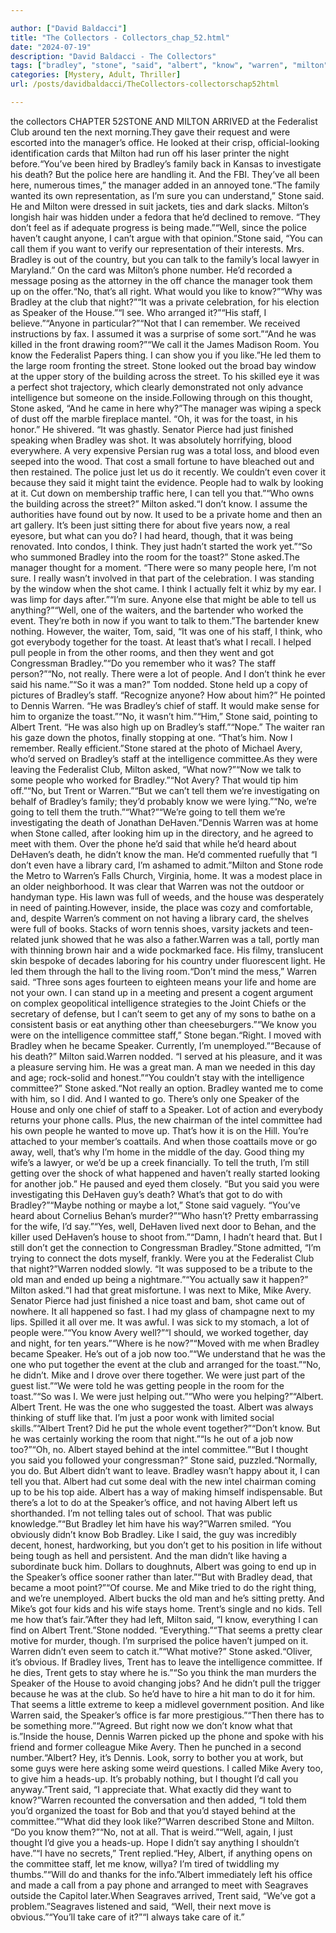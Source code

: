 ```yaml
---

author: ["David Baldacci"]
title: "The Collectors - Collectors_chap_52.html"
date: "2024-07-19"
description: "David Baldacci - The Collectors"
tags: ["bradley", "stone", "said", "albert", "know", "warren", "milton", "man", "trent", "speaker", "staff", "people", "tell", "well", "room", "one", "mike", "club", "like", "intelligence", "toast", "home", "avery", "next", "manager"]
categories: [Mystery, Adult, Thriller]
url: /posts/davidbaldacci/TheCollectors-collectorschap52html

---
```


the collectors
CHAPTER 52STONE AND MILTON ARRIVED at the Federalist Club around ten the next morning.They gave their request and were escorted into the manager’s office. He looked at their crisp, official-looking identification cards that Milton had run off his laser printer the night before.“You’ve been hired by Bradley’s family back in Kansas to investigate his death? But the police here are handling it. And the FBI. They’ve all been here, numerous times,” the manager added in an annoyed tone.“The family wanted its own representation, as I’m sure you can understand,” Stone said. He and Milton were dressed in suit jackets, ties and dark slacks. Milton’s longish hair was hidden under a fedora that he’d declined to remove. “They don’t feel as if adequate progress is being made.”“Well, since the police haven’t caught anyone, I can’t argue with that opinion.”Stone said, “You can call them if you want to verify our representation of their interests. Mrs. Bradley is out of the country, but you can talk to the family’s local lawyer in Maryland.” On the card was Milton’s phone number. He’d recorded a message posing as the attorney in the off chance the manager took them up on the offer.“No, that’s all right. What would you like to know?”“Why was Bradley at the club that night?”“It was a private celebration, for his election as Speaker of the House.”“I see. Who arranged it?”“His staff, I believe.”“Anyone in particular?”“Not that I can remember. We received instructions by fax. I assumed it was a surprise of some sort.”“And he was killed in the front drawing room?”“We call it the James Madison Room. You know the Federalist Papers thing. I can show you if you like.”He led them to the large room fronting the street. Stone looked out the broad bay window at the upper story of the building across the street. To his skilled eye it was a perfect shot trajectory, which clearly demonstrated not only advance intelligence but someone on the inside.Following through on this thought, Stone asked, “And he came in here why?”The manager was wiping a speck of dust off the marble fireplace mantel. “Oh, it was for the toast, in his honor.” He shivered. “It was ghastly. Senator Pierce had just finished speaking when Bradley was shot. It was absolutely horrifying, blood everywhere. A very expensive Persian rug was a total loss, and blood even seeped into the wood. That cost a small fortune to have bleached out and then restained. The police just let us do it recently. We couldn’t even cover it because they said it might taint the evidence. People had to walk by looking at it. Cut down on membership traffic here, I can tell you that.”“Who owns the building across the street?” Milton asked.“I don’t know. I assume the authorities have found out by now. It used to be a private home and then an art gallery. It’s been just sitting there for about five years now, a real eyesore, but what can you do? I had heard, though, that it was being renovated. Into condos, I think. They just hadn’t started the work yet.”“So who summoned Bradley into the room for the toast?” Stone asked.The manager thought for a moment. “There were so many people here, I’m not sure. I really wasn’t involved in that part of the celebration. I was standing by the window when the shot came. I think I actually felt it whiz by my ear. I was limp for days after.”“I’m sure. Anyone else that might be able to tell us anything?”“Well, one of the waiters, and the bartender who worked the event. They’re both in now if you want to talk to them.”The bartender knew nothing. However, the waiter, Tom, said, “It was one of his staff, I think, who got everybody together for the toast. At least that’s what I recall. I helped pull people in from the other rooms, and then they went and got Congressman Bradley.”“Do you remember who it was? The staff person?”“No, not really. There were a lot of people. And I don’t think he ever said his name.”“So it was a man?” Tom nodded. Stone held up a copy of pictures of Bradley’s staff. “Recognize anyone? How about him?” He pointed to Dennis Warren. “He was Bradley’s chief of staff. It would make sense for him to organize the toast.”“No, it wasn’t him.”“Him,” Stone said, pointing to Albert Trent. “He was also high up on Bradley’s staff.”“Nope.” The waiter ran his gaze down the photos, finally stopping at one. “That’s him. Now I remember. Really efficient.”Stone stared at the photo of Michael Avery, who’d served on Bradley’s staff at the intelligence committee.As they were leaving the Federalist Club, Milton asked, “What now?”“Now we talk to some people who worked for Bradley.”“Not Avery? That would tip him off.”“No, but Trent or Warren.”“But we can’t tell them we’re investigating on behalf of Bradley’s family; they’d probably know we were lying.”“No, we’re going to tell them the truth.”“What?”“We’re going to tell them we’re investigating the death of Jonathan DeHaven.”Dennis Warren was at home when Stone called, after looking him up in the directory, and he agreed to meet with them. Over the phone he’d said that while he’d heard about DeHaven’s death, he didn’t know the man. He’d commented ruefully that “I don’t even have a library card, I’m ashamed to admit.”Milton and Stone rode the Metro to Warren’s Falls Church, Virginia, home. It was a modest place in an older neighborhood. It was clear that Warren was not the outdoor or handyman type. His lawn was full of weeds, and the house was desperately in need of painting.However, inside, the place was cozy and comfortable, and, despite Warren’s comment on not having a library card, the shelves were full of books. Stacks of worn tennis shoes, varsity jackets and teen-related junk showed that he was also a father.Warren was a tall, portly man with thinning brown hair and a wide pockmarked face. His filmy, translucent skin bespoke of decades laboring for his country under fluorescent light. He led them through the hall to the living room.“Don’t mind the mess,” Warren said. “Three sons ages fourteen to eighteen means your life and home are not your own. I can stand up in a meeting and present a cogent argument on complex geopolitical intelligence strategies to the Joint Chiefs or the secretary of defense, but I can’t seem to get any of my sons to bathe on a consistent basis or eat anything other than cheeseburgers.”“We know you were on the intelligence committee staff,” Stone began.“Right. I moved with Bradley when he became Speaker. Currently, I’m unemployed.”“Because of his death?” Milton said.Warren nodded. “I served at his pleasure, and it was a pleasure serving him. He was a great man. A man we needed in this day and age; rock-solid and honest.”“You couldn’t stay with the intelligence committee?” Stone asked.“Not really an option. Bradley wanted me to come with him, so I did. And I wanted to go. There’s only one Speaker of the House and only one chief of staff to a Speaker. Lot of action and everybody returns your phone calls. Plus, the new chairman of the intel committee had his own people he wanted to move up. That’s how it is on the Hill. You’re attached to your member’s coattails. And when those coattails move or go away, well, that’s why I’m home in the middle of the day. Good thing my wife’s a lawyer, or we’d be up a creek financially. To tell the truth, I’m still getting over the shock of what happened and haven’t really started looking for another job.” He paused and eyed them closely. “But you said you were investigating this DeHaven guy’s death? What’s that got to do with Bradley?”“Maybe nothing or maybe a lot,” Stone said vaguely. “You’ve heard about Cornelius Behan’s murder?”“Who hasn’t? Pretty embarrassing for the wife, I’d say.”“Yes, well, DeHaven lived next door to Behan, and the killer used DeHaven’s house to shoot from.”“Damn, I hadn’t heard that. But I still don’t get the connection to Congressman Bradley.”Stone admitted, “I’m trying to connect the dots myself, frankly. Were you at the Federalist Club that night?”Warren nodded slowly. “It was supposed to be a tribute to the old man and ended up being a nightmare.”“You actually saw it happen?” Milton asked.“I had that great misfortune. I was next to Mike, Mike Avery. Senator Pierce had just finished a nice toast and bam, shot came out of nowhere. It all happened so fast. I had my glass of champagne next to my lips. Spilled it all over me. It was awful. I was sick to my stomach, a lot of people were.”“You know Avery well?”“I should, we worked together, day and night, for ten years.”“Where is he now?”“Moved with me when Bradley became Speaker. He’s out of a job now too.”“We understand that he was the one who put together the event at the club and arranged for the toast.”“No, he didn’t. Mike and I drove over there together. We were just part of the guest list.”“We were told he was getting people in the room for the toast.”“So was I. We were just helping out.”“Who were you helping?”“Albert. Albert Trent. He was the one who suggested the toast. Albert was always thinking of stuff like that. I’m just a poor wonk with limited social skills.”“Albert Trent? Did he put the whole event together?”“Don’t know. But he was certainly working the room that night.”“Is he out of a job now too?”“Oh, no. Albert stayed behind at the intel committee.”“But I thought you said you followed your congressman?” Stone said, puzzled.“Normally, you do. But Albert didn’t want to leave. Bradley wasn’t happy about it, I can tell you that. Albert had cut some deal with the new intel chairman coming up to be his top aide. Albert has a way of making himself indispensable. But there’s a lot to do at the Speaker’s office, and not having Albert left us shorthanded. I’m not telling tales out of school. That was public knowledge.”“But Bradley let him have his way?”Warren smiled. “You obviously didn’t know Bob Bradley. Like I said, the guy was incredibly decent, honest, hardworking, but you don’t get to his position in life without being tough as hell and persistent. And the man didn’t like having a subordinate buck him. Dollars to doughnuts, Albert was going to end up in the Speaker’s office sooner rather than later.”“But with Bradley dead, that became a moot point?”“Of course. Me and Mike tried to do the right thing, and we’re unemployed. Albert bucks the old man and he’s sitting pretty. And Mike’s got four kids and his wife stays home. Trent’s single and no kids. Tell me how that’s fair.”After they had left, Milton said, “I know, everything I can find on Albert Trent.”Stone nodded. “Everything.”“That seems a pretty clear motive for murder, though. I’m surprised the police haven’t jumped on it. Warren didn’t even seem to catch it.”“What motive?” Stone asked.“Oliver, it’s obvious. If Bradley lives, Trent has to leave the intelligence committee. If he dies, Trent gets to stay where he is.”“So you think the man murders the Speaker of the House to avoid changing jobs? And he didn’t pull the trigger because he was at the club. So he’d have to hire a hit man to do it for him. That seems a little extreme to keep a midlevel government position. And like Warren said, the Speaker’s office is far more prestigious.”“Then there has to be something more.”“Agreed. But right now we don’t know what that is.”Inside the house, Dennis Warren picked up the phone and spoke with his friend and former colleague Mike Avery. Then he punched in a second number.“Albert? Hey, it’s Dennis. Look, sorry to bother you at work, but some guys were here asking some weird questions. I called Mike Avery too, to give him a heads-up. It’s probably nothing, but I thought I’d call you anyway.”Trent said, “I appreciate that. What exactly did they want to know?”Warren recounted the conversation and then added, “I told them you’d organized the toast for Bob and that you’d stayed behind at the committee.”“What did they look like?”Warren described Stone and Milton. “Do you know them?”“No, not at all. That is weird.”“Well, again, I just thought I’d give you a heads-up. Hope I didn’t say anything I shouldn’t have.”“I have no secrets,” Trent replied.“Hey, Albert, if anything opens on the committee staff, let me know, willya? I’m tired of twiddling my thumbs.”“Will do and thanks for the info.”Albert immediately left his office and made a call from a pay phone and arranged to meet with Seagraves outside the Capitol later.When Seagraves arrived, Trent said, “We’ve got a problem.”Seagraves listened and said, “Well, their next move is obvious.”“You’ll take care of it?”“I always take care of it.”